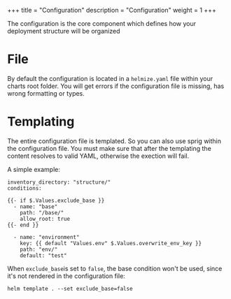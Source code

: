 +++
title = "Configuration"
description = "Configuration"
weight = 1
+++

The configuration is the core component which defines how your deployment structure will be organized

# File 

By default the configuration is located in a `helmize.yaml` file within your charts root folder. You will get errors if the configuration file is missing, has wrong formatting or types.


# Templating

The entire configuration file is templated. So you can also use sprig within the configuration file. You must make sure that after the templating the content resolves to valid YAML, otherwise the exection will fail.

A simple example:

```
inventory_directory: "structure/"
conditions:

{{- if $.Values.exclude_base }}
  - name: "base"
    path: "/base/"
    allow_root: true
{{- end }}

  - name: "environment"
    key: {{ default "Values.env" $.Values.overwrite_env_key }}
    path: "env/"
    default: "test"
```

When `exclude_base`is set to `false`, the base condition won't be used, since it's not rendered in the configuration file:

``` 
helm template . --set exclude_base=false
```
